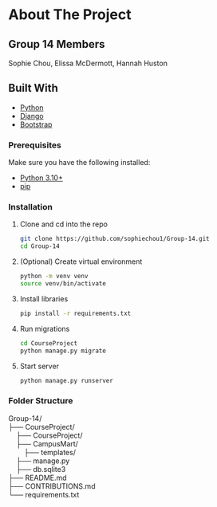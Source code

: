 # About The Project

## Group 14 Members
Sophie Chou, Elissa McDermott, Hannah Huston

## Built With
* [Python](https://www.python.org/)
* [Django](https://www.djangoproject.com/)
* [Bootstrap](https://getbootstrap.com)

### Prerequisites
Make sure you have the following installed:
* [Python 3.10+](https://www.python.org/downloads/)
* [pip](https://pip.pypa.io/en/stable/installation/)

### Installation
1. Clone and cd into the repo
   ```sh
   git clone https://github.com/sophiechou1/Group-14.git
   cd Group-14
   ```
2. (Optional) Create virtual environment
   ```sh
   python -m venv venv
   source venv/bin/activate
   ```
3. Install libraries
   ```sh
   pip install -r requirements.txt
   ```
4. Run migrations
   ```sh
   cd CourseProject
   python manage.py migrate
   ```
6.  Start server
    ```sh
    python manage.py runserver
    ```

### Folder Structure
Group-14/  
├── CourseProject/  
&nbsp;&nbsp;&nbsp;&nbsp;├── CourseProject/  
&nbsp;&nbsp;&nbsp;&nbsp;├── CampusMart/  
&nbsp;&nbsp;&nbsp;&nbsp;&nbsp;&nbsp;&nbsp;&nbsp;├── templates/  
&nbsp;&nbsp;&nbsp;&nbsp;├── manage.py  
&nbsp;&nbsp;&nbsp;&nbsp;├── db.sqlite3  
├── README.md  
├── CONTRIBUTIONS.md  
└── requirements.txt  

